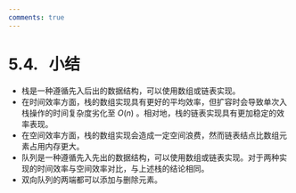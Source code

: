 ```yaml
---
comments: true
---
```


# 5.4. &nbsp; 小结

- 栈是一种遵循先入后出的数据结构，可以使用数组或链表实现。
- 在时间效率方面，栈的数组实现具有更好的平均效率，但扩容时会导致单次入栈操作的时间复杂度劣化至 $O(n)$ 。相对地，栈的链表实现具有更加稳定的效率表现。
- 在空间效率方面，栈的数组实现会造成一定空间浪费，然而链表结点比数组元素占用内存更大。
- 队列是一种遵循先入先出的数据结构，可以使用数组或链表实现。对于两种实现的时间效率与空间效率对比，与上述栈的结论相同。
- 双向队列的两端都可以添加与删除元素。
